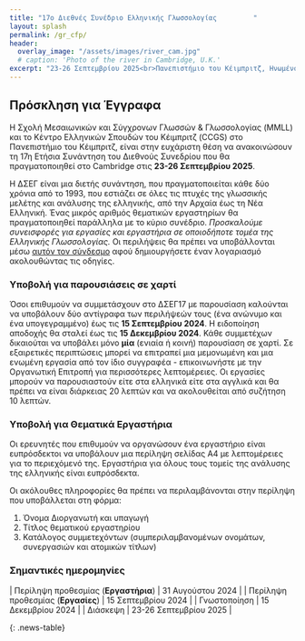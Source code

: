```yaml
---
title: "17ο Διεθνές Συνέδριο Ελληνικής Γλωσσολογίας         "
layout: splash
permalink: /gr_cfp/
header:
  overlay_image: "/assets/images/river_cam.jpg"
  # caption: 'Photo of the river in Cambridge, U.K.'
excerpt: "23-26 Σεπτεμβρίου 2025<br>Πανεπιστήμιο του Κέιμπριτζ, Ηνωμένο Βασίλειο"
---
```


## Πρόσκληση για Έγγραφα

Η Σχολή Μεσαιωνικών και Σύγχρονων Γλωσσών & Γλωσσολογίας (MMLL) και το Κέντρο Ελληνικών Σπουδών του Κέιμπριτζ (CCGS) στο Πανεπιστήμιο του Κέιμπριτζ, είναι στην ευχάριστη θέση να ανακοινώσουν τη 17η Ετήσια Συνάντηση του Διεθνούς Συνεδρίου που θα πραγματοποιηθεί στο Cambridge στις **23-26 Σεπτεμβρίου 2025**.

Η ΔΣΕΓ είναι μια διετής συνάντηση, που πραγματοποιείται κάθε δύο χρόνια από το 1993, που εστιάζει σε όλες τις πτυχές της γλωσσικής μελέτης και ανάλυσης της ελληνικής, από την Αρχαία έως τη Νέα Ελληνική. Ένας μικρός αριθμός θεματικών εργαστηρίων θα πραγματοποιηθεί παράλληλα με το κύριο συνέδριο. _Προσκαλούμε συνεισφορές για εργασίες και εργαστήρια σε οποιοδήποτε τομέα της Ελληνικής Γλωσσολογίας._ Οι περιλήψεις θα πρέπει να υποβάλλονται μέσω [αυτόν τον σύνδεσμο](https://app.oxfordabstracts.com/stages/47829/submitter) αφού δημιουργήσετε έναν λογαριασμό ακολουθώντας τις οδηγίες.


### Υποβολή για παρουσιάσεις σε χαρτί

Όσοι επιθυμούν να συμμετάσχουν στο ΔΣΕΓ17 με παρουσίαση καλούνται να υποβάλουν δύο αντίγραφα των περιλήψεών τους (ένα ανώνυμο και ένα υπογεγραμμένο) έως τις **15 Σεπτεμβρίου 2024**. Η ειδοποίηση αποδοχής θα σταλεί έως τις **15 Δεκεμβρίου 2024**. Κάθε συμμετέχων δικαιούται να υποβάλει μόνο **μία** (ενιαία ή κοινή) παρουσίαση σε χαρτί. Σε εξαιρετικές περιπτώσεις μπορεί να επιτραπεί μια μεμονωμένη και μια ενωμένη εργασία από τον ίδιο συγγραφέα - επικοινωνήστε με την Οργανωτική Επιτροπή για περισσότερες λεπτομέρειες. Οι εργασίες μπορούν να παρουσιαστούν είτε στα ελληνικά είτε στα αγγλικά και θα πρέπει να είναι διάρκειας 20 λεπτών και να ακολουθείται από συζήτηση 10 λεπτών.


### Υποβολή για Θεματικά Εργαστήρια

Οι ερευνητές που επιθυμούν να οργανώσουν ένα εργαστήριο είναι ευπρόσδεκτοι να υποβάλουν μια περίληψη σελίδας Α4 με λεπτομέρειες για το περιεχόμενό της. Εργαστήρια για όλους τους τομείς της ανάλυσης της ελληνικής είναι ευπρόσδεκτα.

Οι ακόλουθες πληροφορίες θα πρέπει να περιλαμβάνονται στην περίληψη που υποβάλλεται στη φόρμα:
1. Όνομα Διοργανωτή και υπαγωγή
2. Τίτλος θεματικού εργαστηρίου
3. Κατάλογος συμμετεχόντων (συμπεριλαμβανομένων ονομάτων, συνεργασιών και ατομικών τίτλων) 

### Σημαντικές ημερομηνίες

<style>
.news-table { font-size: .9em; table-layout: fixed;}
.news-table tr td:nth-child(1) { font-weight: bold; width: 10em; }
</style>
| Περίληψη προθεσμίας (**Εργαστήρια**) | 31 Αυγούστου 2024 |
| Περίληψη προθεσμίας (**Εργασίες**) | 15 Σεπτεμβρίου 2024 |
| Γνωστοποίηση | 15 Δεκεμβρίου 2024 |
| Διάσκεψη | 23-26 Σεπτεμβρίου 2025 |

{: .news-table}

